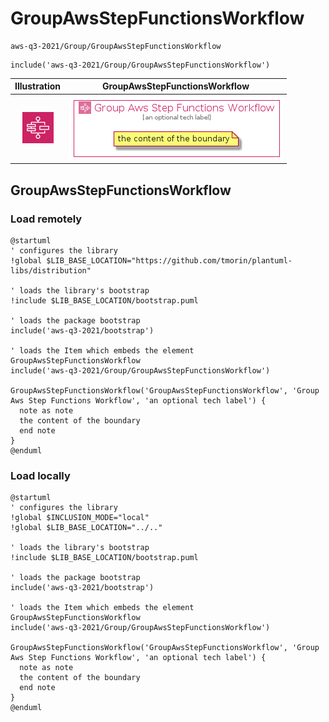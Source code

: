 # GroupAwsStepFunctionsWorkflow


```text
aws-q3-2021/Group/GroupAwsStepFunctionsWorkflow
```

```text
include('aws-q3-2021/Group/GroupAwsStepFunctionsWorkflow')
```



| Illustration | GroupAwsStepFunctionsWorkflow |
| :---: | :---: |
| ![illustration for Illustration](../../aws-q3-2021/Resource/GroupIcons/AwsStepFunction.png) | ![illustration for GroupAwsStepFunctionsWorkflow](../../aws-q3-2021/Group/GroupAwsStepFunctionsWorkflow.Local.png) |




## GroupAwsStepFunctionsWorkflow

### Load remotely
```plantuml
@startuml
' configures the library
!global $LIB_BASE_LOCATION="https://github.com/tmorin/plantuml-libs/distribution"

' loads the library's bootstrap
!include $LIB_BASE_LOCATION/bootstrap.puml

' loads the package bootstrap
include('aws-q3-2021/bootstrap')

' loads the Item which embeds the element GroupAwsStepFunctionsWorkflow
include('aws-q3-2021/Group/GroupAwsStepFunctionsWorkflow')

GroupAwsStepFunctionsWorkflow('GroupAwsStepFunctionsWorkflow', 'Group Aws Step Functions Workflow', 'an optional tech label') {
  note as note
  the content of the boundary
  end note
}
@enduml
```

### Load locally
```plantuml
@startuml
' configures the library
!global $INCLUSION_MODE="local"
!global $LIB_BASE_LOCATION="../.."

' loads the library's bootstrap
!include $LIB_BASE_LOCATION/bootstrap.puml

' loads the package bootstrap
include('aws-q3-2021/bootstrap')

' loads the Item which embeds the element GroupAwsStepFunctionsWorkflow
include('aws-q3-2021/Group/GroupAwsStepFunctionsWorkflow')

GroupAwsStepFunctionsWorkflow('GroupAwsStepFunctionsWorkflow', 'Group Aws Step Functions Workflow', 'an optional tech label') {
  note as note
  the content of the boundary
  end note
}
@enduml
```

